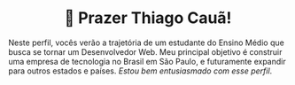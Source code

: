 <h1 align="center">👊 Prazer Thiago Cauã!</h1>

<p>Neste perfil, vocês verão a trajetória de um estudante do Ensino Médio que busca se tornar um Desenvolvedor Web. Meu principal objetivo é construir uma empresa de tecnologia no Brasil em São Paulo, e futuramente expandir para outros estados e países. <i>Estou bem entusiasmado com esse perfil</i>.</p>
